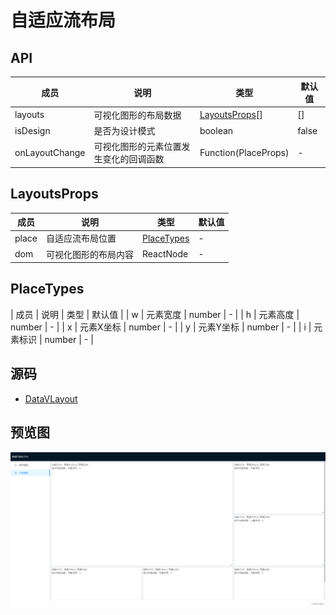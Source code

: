 # 自适应流布局

## API

| 成员 | 说明 | 类型 | 默认值 |
| --- | --- | --- | --- |
| layouts | 可视化图形的布局数据 | [LayoutsProps](#LayoutsProps)[] | [] |
| isDesign | 是否为设计模式 | boolean | false |
| onLayoutChange | 可视化图形的元素位置发生变化的回调函数 | Function(PlaceProps) | - |

## LayoutsProps

| 成员 | 说明 | 类型 | 默认值 |
| --- | --- | --- | --- |
| place | 自适应流布局位置 | [PlaceTypes](#PlaceTypes) | - |
| dom | 可视化图形的布局内容 | ReactNode | - |

## PlaceTypes

| 成员 | 说明 | 类型 | 默认值 |
| w | 元素宽度 | number | - |
| h | 元素高度 | number | - |
| x | 元素X坐标 | number | - |
| y | 元素Y坐标 | number | - |
| i | 元素标识 | number | - |

## 源码

- [DataVLayout](../src/components/layout-grid-responsive)

## 预览图

![自适应流布局](./images/20180712195927.png)
